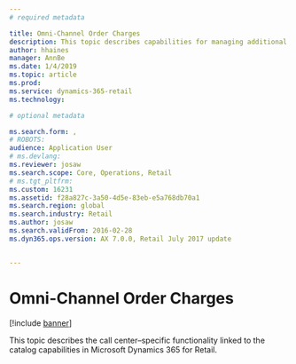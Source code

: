 ```yaml
---
# required metadata

title: Omni-Channel Order Charges
description: This topic describes capabilities for managing additional order charges for Retail channel orders.
author: hhaines
manager: AnnBe
ms.date: 1/4/2019
ms.topic: article
ms.prod: 
ms.service: dynamics-365-retail
ms.technology: 

# optional metadata

ms.search.form: , 
# ROBOTS: 
audience: Application User
# ms.devlang: 
ms.reviewer: josaw
ms.search.scope: Core, Operations, Retail
# ms.tgt_pltfrm: 
ms.custom: 16231
ms.assetid: f28a827c-3a50-4d5e-83eb-e5a768db70a1
ms.search.region: global
ms.search.industry: Retail
ms.author: josaw
ms.search.validFrom: 2016-02-28
ms.dyn365.ops.version: AX 7.0.0, Retail July 2017 update


---
```


# Omni-Channel Order Charges

[!include [banner](includes/banner.md)]

This topic describes the call center–specific functionality linked to the catalog capabilities in Microsoft Dynamics 365 for Retail.

